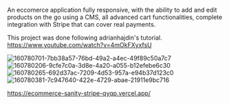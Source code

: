 An eccomerce application fully responsive, with the ability to add and edit products on the go using a CMS, all advanced cart functionalities, complete integration with Stripe that can cover real payments.

This project was done following adrianhajdin's tutorial. https://www.youtube.com/watch?v=4mOkFXyxfsU

![160780701-7bb38a57-76bd-49a2-a4ec-49f89c50a7c7](https://user-images.githubusercontent.com/106592392/213924166-dcf55372-85c2-4346-8e57-b06f7cc3c9b0.png)
![160780206-9cfe7c0a-3d8e-4a20-a055-b12efebe6c30](https://user-images.githubusercontent.com/106592392/213924170-f964c286-2724-4462-bf7b-dccdaf961120.png)
![160780265-692d37ac-7209-4d53-957a-e94b37d123c0](https://user-images.githubusercontent.com/106592392/213924172-fdbc9007-5634-4e57-b686-6072b65b5ec4.png)
![160780381-7c947640-422e-4729-abae-21911e9bc716](https://user-images.githubusercontent.com/106592392/213924177-e725d01f-5e55-4d86-a932-2725afa55036.png)


https://ecommerce-sanity-stripe-qyqp.vercel.app/
